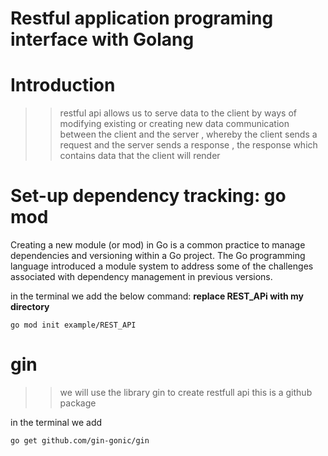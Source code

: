 # Restful application programing interface with Golang

# Introduction
>> restful api allows us to serve data to the client by ways of modifying existing or creating new data
>> communication between the client and the server , whereby the client sends a request and the server sends a response , the      response which contains data that the client will render

# Set-up dependency tracking: go mod

Creating a new module (or mod) in Go is a common practice to manage dependencies and versioning within a Go project. The Go programming language introduced a module system to address some of the challenges associated with dependency management in previous versions.

in the terminal we add the below command:
<b>replace REST_APi with my directory </b>

    go mod init example/REST_API

# gin
>> we will use the library gin to create restfull api 
>> this is a github package

in the terminal we add

    go get github.com/gin-gonic/gin